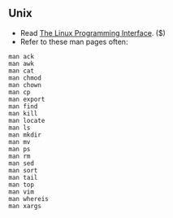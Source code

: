 Unix
----

* Read [The Linux Programming Interface](http://www.amazon.com/The-Linux-Programming-Interface-Handbook/dp/1593272200). ($)
* Refer to these man pages often:

```shell
man ack
man awk
man cat
man chmod
man chown
man cp
man export
man find
man kill
man locate
man ls
man mkdir
man mv
man ps
man rm
man sed
man sort
man tail
man top
man vim
man whereis
man xargs
```
